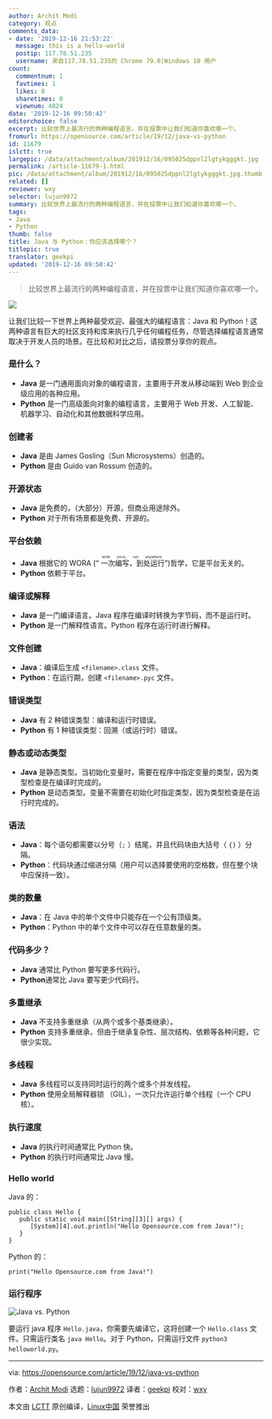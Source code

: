 ```yaml
---
author: Archit Modi
category: 观点
comments_data:
- date: '2019-12-16 21:53:22'
  message: this is a hello-world
  postip: 117.78.51.235
  username: 来自117.78.51.235的 Chrome 79.0|Windows 10 用户
count:
  commentnum: 1
  favtimes: 1
  likes: 0
  sharetimes: 0
  viewnum: 4824
date: '2019-12-16 09:50:42'
editorchoice: false
excerpt: 比较世界上最流行的两种编程语言，并在投票中让我们知道你喜欢哪一个。
fromurl: https://opensource.com/article/19/12/java-vs-python
id: 11679
islctt: true
largepic: /data/attachment/album/201912/16/095025dppnl2lgtykgggkt.jpg
permalink: /article-11679-1.html
pic: /data/attachment/album/201912/16/095025dppnl2lgtykgggkt.jpg.thumb.jpg
related: []
reviewer: wxy
selector: lujun9972
summary: 比较世界上最流行的两种编程语言，并在投票中让我们知道你喜欢哪一个。
tags:
- Java
- Python
thumb: false
title: Java 与 Python：你应该选择哪个？
titlepic: true
translator: geekpi
updated: '2019-12-16 09:50:42'
---
```



> 
> 比较世界上最流行的两种编程语言，并在投票中让我们知道你喜欢哪一个。
> 
> 
> 


![](/data/attachment/album/201912/16/095025dppnl2lgtykgggkt.jpg)


让我们比较一下世界上两种最受欢迎、最强大的编程语言：Java 和 Python！这两种语言有巨大的社区支持和库来执行几乎任何编程任务，尽管选择编程语言通常取决于开发人员的场景。在比较和对比之后，请投票分享你的观点。


### 是什么？


* **Java** 是一门通用面向对象的编程语言，主要用于开发从移动端到 Web 到企业级应用的各种应用。
* **Python** 是一门高级面向对象的编程语言，主要用于 Web 开发、人工智能、机器学习、自动化和其他数据科学应用。


### 创建者


* **Java** 是由 James Gosling（Sun Microsystems）创造的。
* **Python** 是由 Guido van Rossum 创造的。


### 开源状态


* **Java** 是免费的，（大部分）开源，但商业用途除外。
* **Python** 对于所有场景都是免费、开源的。


### 平台依赖


* **Java** 根据它的 WORA (“<ruby> 一次编写，到处运行 <rt>  write once, run anywhere </rt></ruby>”)哲学，它是平台无关的。
* **Python** 依赖于平台。


### 编译或解释


* **Java** 是一门编译语言。Java 程序在编译时转换为字节码，而不是运行时。
* **Python** 是一门解释性语言。Python 程序在运行时进行解释。


### 文件创建


* **Java**：编译后生成 `<filename>.class` 文件。
* **Python**：在运行期，创建 `<filename>.pyc` 文件。


### 错误类型


* **Java** 有 2 种错误类型：编译和运行时错误。
* **Python** 有 1 种错误类型：回溯（或运行时）错误。


### 静态或动态类型


* **Java** 是静态类型。当初始化变量时，需要在程序中指定变量的类型，因为类型检查是在编译时完成的。
* **Python** 是动态类型。变量不需要在初始化时指定类型，因为类型检查是在运行时完成的。


### 语法


* **Java**：每个语句都需要以分号（`;` ）结尾，并且代码块由大括号（ `{}` ）分隔。
* **Python**：代码块通过缩进分隔（用户可以选择要使用的空格数，但在整个块中应保持一致）。


### 类的数量


* **Java**：在 Java 中的单个文件中只能存在一个公有顶级类。
* **Python**：Python 中的单个文件中可以存在任意数量的类。


### 代码多少？


* **Java** 通常比 Python 要写更多代码行。
* **Python**通常比 Java 要写更少代码行。


### 多重继承


* **Java** 不支持多重继承（从两个或多个基类继承）。
* **Python** 支持多重继承，但由于继承复杂性、层次结构、依赖等各种问题，它很少实现。


### 多线程


* **Java** 多线程可以支持同时运行的两个或多个并发线程。
* **Python** 使用全局解释器锁 （GIL），一次只允许运行单个线程（一个 CPU 核）。


### 执行速度


* **Java** 的执行时间通常比 Python 快。
* **Python** 的执行时间通常比 Java 慢。


### Hello world


Java 的：



```
public class Hello {
   public static void main([String][3][] args) {
      [System][4].out.println("Hello Opensource.com from Java!");
   }
}
```

Python 的：



```
print("Hello Opensource.com from Java!")
```

### 运行程序


![Java vs. Python](/data/attachment/album/201912/16/095053hg3t61o1x441vyrb.png "Java vs. Python")


要运行 java 程序 `Hello.java`，你需要先编译它，这将创建一个 `Hello.class` 文件。只需运行类名 `java Hello`。对于 Python，只需运行文件 `python3 helloworld.py`。




---


via: <https://opensource.com/article/19/12/java-vs-python>


作者：[Archit Modi](https://opensource.com/users/architmodi) 选题：[lujun9972](https://github.com/lujun9972) 译者：[geekpi](https://github.com/geekpi) 校对：[wxy](https://github.com/wxy)


本文由 [LCTT](https://github.com/LCTT/TranslateProject) 原创编译，[Linux中国](https://linux.cn/) 荣誉推出